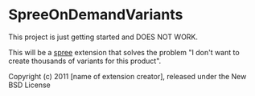 SpreeOnDemandVariants
=====================

This project is just getting started and DOES NOT WORK.

This will be a [spree](http://spreecommerce.com) extension that solves the problem "I don't want to create thousands of variants for this product".

Copyright (c) 2011 [name of extension creator], released under the New BSD License
